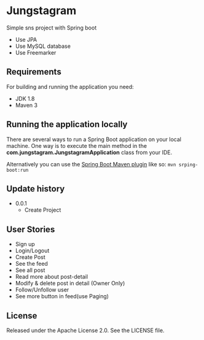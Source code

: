# Jungstagram

Simple sns project with Spring boot

-   Use JPA
-   Use MySQL database
-   Use Freemarker

## Requirements

For building and running the application you need:

-   JDK 1.8
-   Maven 3

## Running the application locally

There are several ways to run a Spring Boot application on your local machine. One way is to execute the main method in the **com.jungstagram.JungstagramApplication** class from your IDE.

Alternatively you can use the [Spring Boot Maven plugin](https://docs.spring.io/spring-boot/docs/current/reference/html/build-tool-plugins.html#build-tool-plugins-maven-plugin) like so:
`mvn srping-boot:run`

## Update history

-   0.0.1
    -   Create Project

## User Stories

-   Sign up
-   Login/Logout
-   Create Post
-   See the feed
-   See all post
-   Read more about post-detail
-   Modify & delete post in detail (Owner Only)
-   Follow/Unfollow user
-   See more button in feed(use Paging)

## License

Released under the Apache License 2.0. See the LICENSE file.
